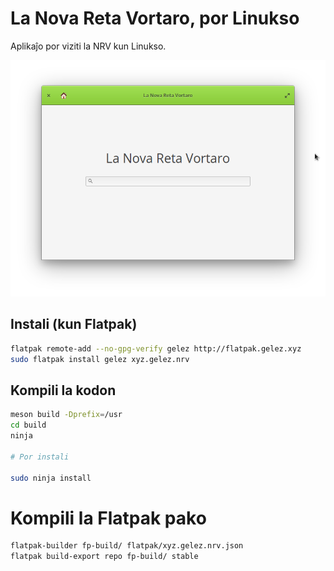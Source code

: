 # La Nova Reta Vortaro, por Linukso

Aplikaĵo por viziti la NRV kun Linukso.

![Ekrankopion](https://github.com/nova-reta-vortaro/nrv-gtk/blob/master/screenshot.png?raw=true)

## Instali (kun Flatpak)

```bash
flatpak remote-add --no-gpg-verify gelez http://flatpak.gelez.xyz
sudo flatpak install gelez xyz.gelez.nrv
```

## Kompili la kodon

```bash
meson build -Dprefix=/usr
cd build
ninja

# Por instali

sudo ninja install
```

# Kompili la Flatpak pako

```bash
flatpak-builder fp-build/ flatpak/xyz.gelez.nrv.json
flatpak build-export repo fp-build/ stable
```